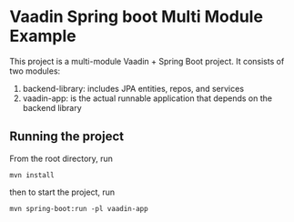 # Vaadin Spring boot Multi Module Example


This project is a multi-module Vaadin + Spring Boot project. It consists of two modules:

<ol>
  <li>backend-library: includes JPA entities, repos, and services</li>
  <li>vaadin-app: is the actual runnable application that depends on the backend library</li>
</ol>

## Running the project

From the root directory, run
```terminal
mvn install
```

then to start the project, run
```terminal
mvn spring-boot:run -pl vaadin-app
```
